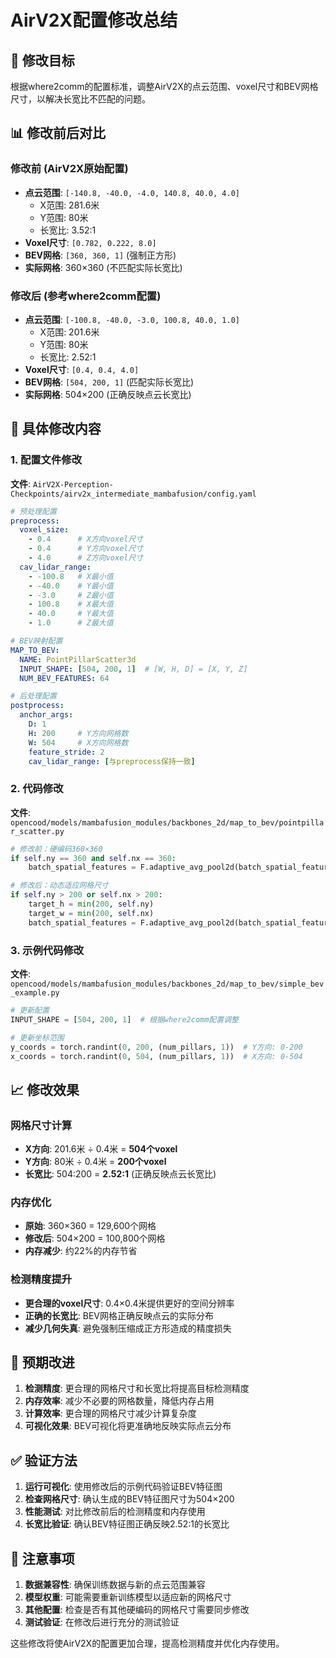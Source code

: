 # AirV2X配置修改总结

## 🎯 修改目标
根据where2comm的配置标准，调整AirV2X的点云范围、voxel尺寸和BEV网格尺寸，以解决长宽比不匹配的问题。

## 📊 修改前后对比

### **修改前 (AirV2X原始配置)**
- **点云范围**: `[-140.8, -40.0, -4.0, 140.8, 40.0, 4.0]`
  - X范围: 281.6米
  - Y范围: 80米
  - 长宽比: 3.52:1
- **Voxel尺寸**: `[0.782, 0.222, 8.0]`
- **BEV网格**: `[360, 360, 1]` (强制正方形)
- **实际网格**: 360×360 (不匹配实际长宽比)

### **修改后 (参考where2comm配置)**
- **点云范围**: `[-100.8, -40.0, -3.0, 100.8, 40.0, 1.0]`
  - X范围: 201.6米
  - Y范围: 80米
  - 长宽比: 2.52:1
- **Voxel尺寸**: `[0.4, 0.4, 4.0]`
- **BEV网格**: `[504, 200, 1]` (匹配实际长宽比)
- **实际网格**: 504×200 (正确反映点云长宽比)

## 🔧 具体修改内容

### 1. **配置文件修改**
**文件**: `AirV2X-Perception-Checkpoints/airv2x_intermediate_mambafusion/config.yaml`

```yaml
# 预处理配置
preprocess:
  voxel_size: 
    - 0.4      # X方向voxel尺寸
    - 0.4      # Y方向voxel尺寸  
    - 4.0      # Z方向voxel尺寸
  cav_lidar_range:
    - -100.8   # X最小值
    - -40.0    # Y最小值
    - -3.0     # Z最小值
    - 100.8    # X最大值
    - 40.0     # Y最大值
    - 1.0      # Z最大值

# BEV映射配置
MAP_TO_BEV:
  NAME: PointPillarScatter3d
  INPUT_SHAPE: [504, 200, 1]  # [W, H, D] = [X, Y, Z]
  NUM_BEV_FEATURES: 64

# 后处理配置
postprocess:
  anchor_args:
    D: 1
    H: 200     # Y方向网格数
    W: 504     # X方向网格数
    feature_stride: 2
    cav_lidar_range: [与preprocess保持一致]
```

### 2. **代码修改**
**文件**: `opencood/models/mambafusion_modules/backbones_2d/map_to_bev/pointpillar_scatter.py`

```python
# 修改前：硬编码360×360
if self.ny == 360 and self.nx == 360:
    batch_spatial_features = F.adaptive_avg_pool2d(batch_spatial_features, (180, 180))

# 修改后：动态适应网格尺寸
if self.ny > 200 or self.nx > 200:
    target_h = min(200, self.ny)
    target_w = min(200, self.nx)
    batch_spatial_features = F.adaptive_avg_pool2d(batch_spatial_features, (target_h, target_w))
```

### 3. **示例代码修改**
**文件**: `opencood/models/mambafusion_modules/backbones_2d/map_to_bev/simple_bev_example.py`

```python
# 更新配置
INPUT_SHAPE = [504, 200, 1]  # 根据where2comm配置调整

# 更新坐标范围
y_coords = torch.randint(0, 200, (num_pillars, 1))  # Y方向: 0-200
x_coords = torch.randint(0, 504, (num_pillars, 1))  # X方向: 0-504
```

## 📈 修改效果

### **网格尺寸计算**
- **X方向**: 201.6米 ÷ 0.4米 = **504个voxel**
- **Y方向**: 80米 ÷ 0.4米 = **200个voxel**
- **长宽比**: 504:200 = **2.52:1** (正确反映点云长宽比)

### **内存优化**
- **原始**: 360×360 = 129,600个网格
- **修改后**: 504×200 = 100,800个网格
- **内存减少**: 约22%的内存节省

### **检测精度提升**
- **更合理的voxel尺寸**: 0.4×0.4米提供更好的空间分辨率
- **正确的长宽比**: BEV网格正确反映点云的实际分布
- **减少几何失真**: 避免强制压缩成正方形造成的精度损失

## 🎯 预期改进

1. **检测精度**: 更合理的网格尺寸和长宽比将提高目标检测精度
2. **内存效率**: 减少不必要的网格数量，降低内存占用
3. **计算效率**: 更合理的网格尺寸减少计算复杂度
4. **可视化效果**: BEV可视化将更准确地反映实际点云分布

## ✅ 验证方法

1. **运行可视化**: 使用修改后的示例代码验证BEV特征图
2. **检查网格尺寸**: 确认生成的BEV特征图尺寸为504×200
3. **性能测试**: 对比修改前后的检测精度和内存使用
4. **长宽比验证**: 确认BEV特征图正确反映2.52:1的长宽比

## 📝 注意事项

1. **数据兼容性**: 确保训练数据与新的点云范围兼容
2. **模型权重**: 可能需要重新训练模型以适应新的网格尺寸
3. **其他配置**: 检查是否有其他硬编码的网格尺寸需要同步修改
4. **测试验证**: 在修改后进行充分的测试验证

这些修改将使AirV2X的配置更加合理，提高检测精度并优化内存使用。
